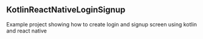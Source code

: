 ## KotlinReactNativeLoginSignup

Example project showing how to create login and signup screen using kotlin and react native
